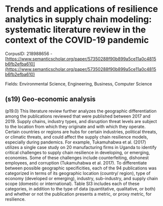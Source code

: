 # Trends and applications of resilience analytics in supply chain modeling: systematic literature review in the context of the COVID-19 pandemic

CorpusID: 218988656 - [https://www.semanticscholar.org/paper/57350288f90b899a5ce11a0c4815b6fb2efba610](https://www.semanticscholar.org/paper/57350288f90b899a5ce11a0c4815b6fb2efba610)

Fields: Environmental Science, Engineering, Business, Computer Science

## (s19) Geo-economic analysis
(p19.0) This literature review further analyzes the geographic differentiation among the publications reviewed that were published between 2017 and 2019. Supply chains, industry types, and disruption threat levels are subject to the location from which they originate and with which they operate. Certain countries or regions are hubs for certain industries, political threats, or climatic threats, and could affect the supply chain resilience models, especially during pandemics. For example, Tukamuhabwa et al. (2017) utilizes a single case study on 20 manufacturing firms in Uganda to identify critical challenges to supply chain resilience in developing, or emerging, economies. Some of these challenges include counterfeiting, dishonest employees, and corruption (Tukamuhabwa et al. 2017). To differentiate between possible geographic specificities, each of the 94 publications was categorized in terms of its geographic location (country/ region), type of economy (developed or emerging), industry, sub-industry, and supply chain scope (domestic or international). Table SI3 includes each of these categories, in addition to the type of data (quantitative, qualitative, or both) and whether or not the publication presents a metric, or proxy metric, for resilience.
